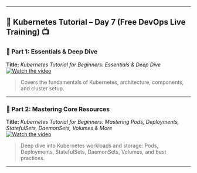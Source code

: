 
---

## 🎥 Kubernetes Tutorial – Day 7 (Free DevOps Live Training) 📺

### 📌 Part 1: Essentials & Deep Dive
**Title:** *Kubernetes Tutorial for Beginners: Essentials & Deep Dive*  
[![Watch the video](https://img.youtube.com/vi/R6hCFv0chWw/0.jpg)](https://www.youtube.com/watch?v=R6hCFv0chWw&list=PLzy9PUwrUMZoWM5KCJhnzM3q250RuZC0k&index=18)


> Covers the fundamentals of Kubernetes, architecture, components, and cluster setup.

---

### 📌 Part 2: Mastering Core Resources
**Title:** *Kubernetes Tutorial for Beginners: Mastering Pods, Deployments, StatefulSets, DaemonSets, Volumes & More*  
[![Watch the video](https://img.youtube.com/vi/FmDeUX_lmzA/0.jpg)](https://www.youtube.com/watch?v=FmDeUX_lmzA&list=PLzy9PUwrUMZoWM5KCJhnzM3q250RuZC0k&index=19)


> Deep dive into Kubernetes workloads and storage: Pods, Deployments, StatefulSets, DaemonSets, Volumes, and best practices.

---
